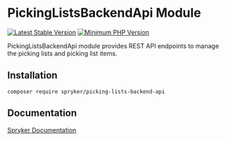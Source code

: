 # PickingListsBackendApi Module
[![Latest Stable Version](https://poser.pugx.org/spryker/picking-lists-backend-api/v/stable.svg)](https://packagist.org/packages/spryker/picking-lists-backend-api)
[![Minimum PHP Version](https://img.shields.io/badge/php-%3E%3D%208.2-8892BF.svg)](https://php.net/)

PickingListsBackendApi module provides REST API endpoints to manage the picking lists and picking list items.

## Installation

```
composer require spryker/picking-lists-backend-api
```

## Documentation

[Spryker Documentation](https://docs.spryker.com)
